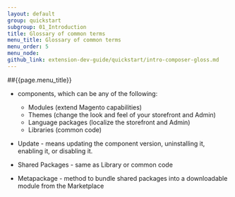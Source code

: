 ```yaml
---
layout: default
group: quickstart
subgroup: 01_Introduction
title: Glossary of common terms
menu_title: Glossary of common terms
menu_order: 5
menu_node: 
github_link: extension-dev-guide/quickstart/intro-composer-gloss.md
---
```


##{{page.menu_title}}

*	components, which can be any of the following:

	*	Modules (extend Magento capabilities)
	*	Themes (change the look and feel of your storefront and Admin)
  	*	Language packages (localize the storefront and Admin)
	*	Libraries (common code)
*	Update - means updating the component version, uninstalling it, enabling it, or disabling it.
*	Shared Packages - same as Library or common code
*	Metapackage - method to bundle shared packages into a downloadable module from the Marketplace



